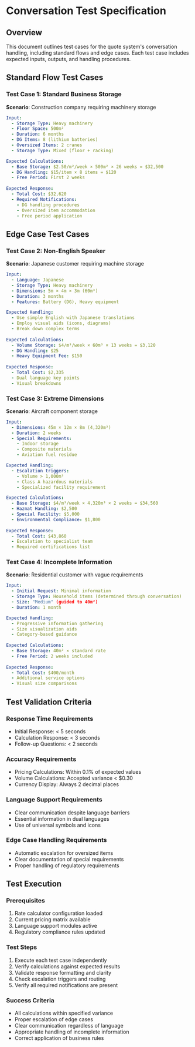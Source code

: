 # Conversation Test Specification

## Overview
This document outlines test cases for the quote system's conversation handling, including standard flows and edge cases. Each test case includes expected inputs, outputs, and handling procedures.

## Standard Flow Test Cases

### Test Case 1: Standard Business Storage
**Scenario**: Construction company requiring machinery storage
```yaml
Input:
  - Storage Type: Heavy machinery
  - Floor Space: 500m²
  - Duration: 6 months
  - DG Items: 8 (lithium batteries)
  - Oversized Items: 2 cranes
  - Storage Type: Mixed (floor + racking)

Expected Calculations:
  - Base Storage: $2.50/m²/week × 500m² × 26 weeks = $32,500
  - DG Handling: $15/item × 8 items = $120
  - Free Period: First 2 weeks
  
Expected Response:
  - Total Cost: $32,620
  - Required Notifications:
    - DG handling procedures
    - Oversized item accommodation
    - Free period application
```

## Edge Case Test Cases

### Test Case 2: Non-English Speaker
**Scenario**: Japanese customer requiring machine storage
```yaml
Input:
  - Language: Japanese
  - Storage Type: Heavy machinery
  - Dimensions: 5m × 4m × 3m (60m³)
  - Duration: 3 months
  - Features: Battery (DG), Heavy equipment

Expected Handling:
  - Use simple English with Japanese translations
  - Employ visual aids (icons, diagrams)
  - Break down complex terms
  
Expected Calculations:
  - Volume Storage: $4/m³/week × 60m³ × 13 weeks = $3,120
  - DG Handling: $25
  - Heavy Equipment Fee: $150
  
Expected Response:
  - Total Cost: $2,335
  - Dual language key points
  - Visual breakdowns
```

### Test Case 3: Extreme Dimensions
**Scenario**: Aircraft component storage
```yaml
Input:
  - Dimensions: 45m × 12m × 8m (4,320m³)
  - Duration: 2 weeks
  - Special Requirements:
    - Indoor storage
    - Composite materials
    - Aviation fuel residue

Expected Handling:
  - Escalation triggers:
    - Volume > 1,000m³
    - Class A hazardous materials
    - Specialized facility requirement

Expected Calculations:
  - Base Storage: $4/m³/week × 4,320m³ × 2 weeks = $34,560
  - Hazmat Handling: $2,500
  - Special Facility: $5,000
  - Environmental Compliance: $1,800
  
Expected Response:
  - Total Cost: $43,860
  - Escalation to specialist team
  - Required certifications list
```

### Test Case 4: Incomplete Information
**Scenario**: Residential customer with vague requirements
```yaml
Input:
  - Initial Request: Minimal information
  - Storage Type: Household items (determined through conversation)
  - Size: "Medium" (guided to 40m²)
  - Duration: 1 month

Expected Handling:
  - Progressive information gathering
  - Size visualization aids
  - Category-based guidance
  
Expected Calculations:
  - Base Storage: 40m² × standard rate
  - Free Period: 2 weeks included
  
Expected Response:
  - Total Cost: $400/month
  - Additional service options
  - Visual size comparisons
```

## Test Validation Criteria

### Response Time Requirements
- Initial Response: < 5 seconds
- Calculation Response: < 3 seconds
- Follow-up Questions: < 2 seconds

### Accuracy Requirements
- Pricing Calculations: Within 0.1% of expected values
- Volume Calculations: Accepted variance < $0.30
- Currency Display: Always 2 decimal places

### Language Support Requirements
- Clear communication despite language barriers
- Essential information in dual languages
- Use of universal symbols and icons

### Edge Case Handling Requirements
- Automatic escalation for oversized items
- Clear documentation of special requirements
- Proper handling of regulatory requirements

## Test Execution

### Prerequisites
1. Rate calculator configuration loaded
2. Current pricing matrix available
3. Language support modules active
4. Regulatory compliance rules updated

### Test Steps
1. Execute each test case independently
2. Verify calculations against expected results
3. Validate response formatting and clarity
4. Check escalation triggers and routing
5. Verify all required notifications are present

### Success Criteria
- All calculations within specified variance
- Proper escalation of edge cases
- Clear communication regardless of language
- Appropriate handling of incomplete information
- Correct application of business rules
